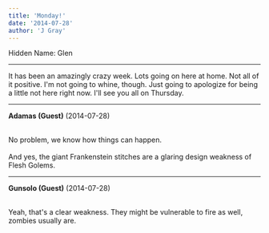 ```yaml
---
title: 'Monday!'
date: '2014-07-28'
author: 'J Gray'
---
```


<p>Hidden Name: Glen</p><hr><p>It has been an amazingly crazy week. Lots going on here at home. Not all of it positive. I'm not going to whine, though. Just going to apologize for being a little not here right now. I'll see you all on Thursday.</p>

---
**Adamas (Guest)** (2014-07-28)

<br> No problem, we know how things can happen.<br><br>And yes, the giant Frankenstein stitches are a glaring design weakness of Flesh Golems.<br>

---
**Gunsolo (Guest)** (2014-07-28)

<br> Yeah, that's a clear weakness. They might be vulnerable to fire as well, zombies usually are.<br>

